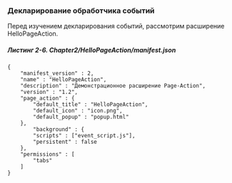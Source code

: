 ### Декларирование обработчика событий

Перед изучением декларирования событий, рассмотрим расширение HelloPageAction.

##### Листинг 2-6. _Chapter2/HelloPageAction/manifest.json_

```
{
    "manifest_version" : 2,
    "name" : "HelloPageAction",
    "description" : "Демонстрационное расширение Page-Action",
    "version" : "1.2",
    "page_action" : {
        "default_title" : "HelloPageAction",
        "default_icon" : "icon.png",
        "default_popup" : "popup.html"
    },
        "background" : {
        "scripts" : ["event_script.js"],
        "persistent" : false
    },
    "permissions" : [
        "tabs"
    ]
}
```



